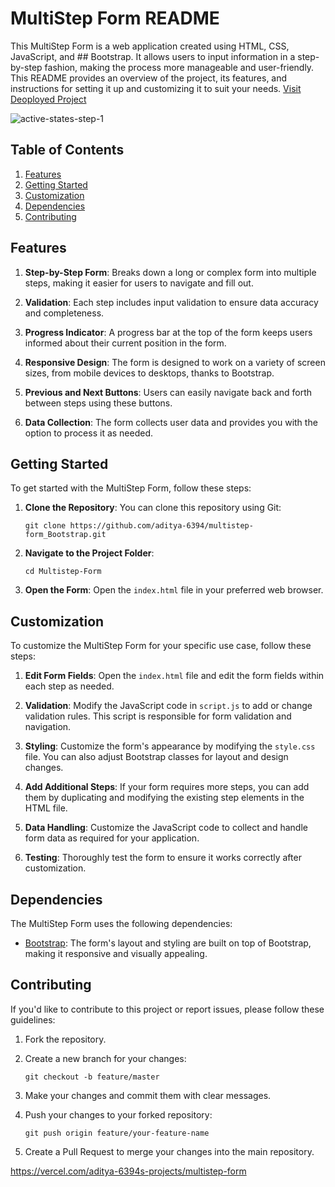 # MultiStep Form README

This MultiStep Form is a web application created using HTML, CSS, JavaScript, and ## Bootstrap. It allows users to input information in a step-by-step fashion, making the process more manageable and user-friendly. This README provides an overview of the project, its features, and instructions for setting it up and customizing it to suit your needs.
[Visit Deoployed Project](https://multistep-form-mu.vercel.app/)

![active-states-step-1](https://github.com/aditya-6394/Multistep-Form/assets/134168404/1559ef25-9109-434e-87f4-d34ceff7e4f6)

## Table of Contents

1. [Features](#features)
2. [Getting Started](#getting-started)
3. [Customization](#customization)
4. [Dependencies](#dependencies)
5. [Contributing](#contributing)

## Features

1. **Step-by-Step Form**: Breaks down a long or complex form into multiple steps, making it easier for users to navigate and fill out.

2. **Validation**: Each step includes input validation to ensure data accuracy and completeness.

3. **Progress Indicator**: A progress bar at the top of the form keeps users informed about their current position in the form.

4. **Responsive Design**: The form is designed to work on a variety of screen sizes, from mobile devices to desktops, thanks to Bootstrap.

5. **Previous and Next Buttons**: Users can easily navigate back and forth between steps using these buttons.

6. **Data Collection**: The form collects user data and provides you with the option to process it as needed.

## Getting Started

To get started with the MultiStep Form, follow these steps:

1. **Clone the Repository**: You can clone this repository using Git:

   ```shell
   git clone https://github.com/aditya-6394/multistep-form_Bootstrap.git
   ```

2. **Navigate to the Project Folder**:

   ```shell
   cd Multistep-Form
   ```

3. **Open the Form**: Open the `index.html` file in your preferred web browser.

## Customization

To customize the MultiStep Form for your specific use case, follow these steps:

1. **Edit Form Fields**: Open the `index.html` file and edit the form fields within each step as needed.

2. **Validation**: Modify the JavaScript code in `script.js` to add or change validation rules. This script is responsible for form validation and navigation.

3. **Styling**: Customize the form's appearance by modifying the `style.css` file. You can also adjust Bootstrap classes for layout and design changes.

4. **Add Additional Steps**: If your form requires more steps, you can add them by duplicating and modifying the existing step elements in the HTML file.

5. **Data Handling**: Customize the JavaScript code to collect and handle form data as required for your application.

6. **Testing**: Thoroughly test the form to ensure it works correctly after customization.

## Dependencies

The MultiStep Form uses the following dependencies:

- [Bootstrap](https://getbootstrap.com/): The form's layout and styling are built on top of Bootstrap, making it responsive and visually appealing.

## Contributing

If you'd like to contribute to this project or report issues, please follow these guidelines:

1. Fork the repository.

2. Create a new branch for your changes:

   ```shell
   git checkout -b feature/master
   ```

3. Make your changes and commit them with clear messages.

4. Push your changes to your forked repository:

   ```shell
   git push origin feature/your-feature-name
   ```

5. Create a Pull Request to merge your changes into the main repository.

https://vercel.com/aditya-6394s-projects/multistep-form
